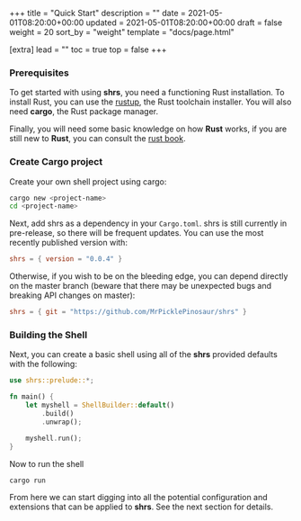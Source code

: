 +++
title = "Quick Start"
description = ""
date = 2021-05-01T08:20:00+00:00
updated = 2021-05-01T08:20:00+00:00
draft = false
weight = 20
sort_by = "weight"
template = "docs/page.html"

[extra]
lead = ""
toc = true
top = false
+++

### Prerequisites

To get started with using **shrs**, you need a functioning Rust installation.
To install Rust, you can use the [rustup](https://rustup.rs/), the Rust
toolchain installer. You will also need **cargo**, the Rust package manager.

Finally, you will need some basic knowledge on how **Rust** works, if you are
still new to **Rust**, you can consult the [rust
book](https://doc.rust-lang.org/stable/book/).

### Create Cargo project

Create your own shell project using cargo:

```sh
cargo new <project-name>
cd <project-name>
```

Next, add shrs as a dependency in your `Cargo.toml`. shrs is still currently in pre-release, so there will be frequent updates. You can use the most recently published version with:

```toml
shrs = { version = "0.0.4" }
```

Otherwise, if you wish to be on the bleeding edge, you can depend directly on the master branch (beware that there may be unexpected bugs and breaking API changes on master):

```toml
shrs = { git = "https://github.com/MrPicklePinosaur/shrs" }
```

### Building the Shell

Next, you can create a basic shell using all of the **shrs** provided defaults with the following:

```rust
use shrs::prelude::*;

fn main() {
    let myshell = ShellBuilder::default()
        .build()
        .unwrap();

    myshell.run();
}
```

Now to run the shell

```sh
cargo run
```

From here we can start digging into all the potential configuration and
extensions that can be applied to **shrs**. See the next section for details.
